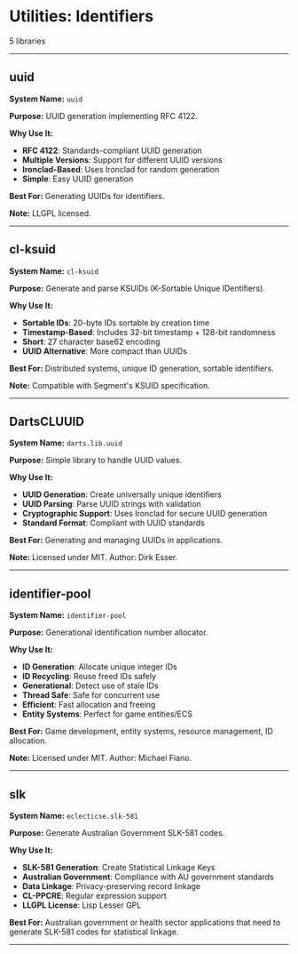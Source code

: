 # Utilities: Identifiers

5 libraries

---

## uuid

**System Name:** `uuid`

**Purpose:** UUID generation implementing RFC 4122.

**Why Use It:**
- **RFC 4122**: Standards-compliant UUID generation
- **Multiple Versions**: Support for different UUID versions
- **Ironclad-Based**: Uses Ironclad for random generation
- **Simple**: Easy UUID generation

**Best For:** Generating UUIDs for identifiers.

**Note:** LLGPL licensed.

---


## cl-ksuid

**System Name:** `cl-ksuid`

**Purpose:** Generate and parse KSUIDs (K-Sortable Unique IDentifiers).

**Why Use It:**
- **Sortable IDs**: 20-byte IDs sortable by creation time
- **Timestamp-Based**: Includes 32-bit timestamp + 128-bit randomness
- **Short**: 27 character base62 encoding
- **UUID Alternative**: More compact than UUIDs

**Best For:** Distributed systems, unique ID generation, sortable identifiers.

**Note:** Compatible with Segment's KSUID specification.

---


## DartsCLUUID

**System Name:** `darts.lib.uuid`

**Purpose:** Simple library to handle UUID values.

**Why Use It:**
- **UUID Generation**: Create universally unique identifiers
- **UUID Parsing**: Parse UUID strings with validation
- **Cryptographic Support**: Uses Ironclad for secure UUID generation
- **Standard Format**: Compliant with UUID standards

**Best For:** Generating and managing UUIDs in applications.

**Note:** Licensed under MIT. Author: Dirk Esser.

---


## identifier-pool

**System Name:** `identifier-pool`

**Purpose:** Generational identification number allocator.

**Why Use It:**
- **ID Generation**: Allocate unique integer IDs
- **ID Recycling**: Reuse freed IDs safely
- **Generational**: Detect use of stale IDs
- **Thread Safe**: Safe for concurrent use
- **Efficient**: Fast allocation and freeing
- **Entity Systems**: Perfect for game entities/ECS

**Best For:** Game development, entity systems, resource management, ID allocation.

**Note:** Licensed under MIT. Author: Michael Fiano.

---


## slk

**System Name:** `eclecticse.slk-581`

**Purpose:** Generate Australian Government SLK-581 codes.

**Why Use It:**
- **SLK-581 Generation**: Create Statistical Linkage Keys
- **Australian Government**: Compliance with AU government standards
- **Data Linkage**: Privacy-preserving record linkage
- **CL-PPCRE**: Regular expression support
- **LLGPL License**: Lisp Lesser GPL

**Best For:** Australian government or health sector applications that need to generate SLK-581 codes for statistical linkage.

---


